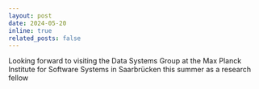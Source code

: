 ```yaml
---
layout: post
date: 2024-05-20
inline: true
related_posts: false
---
```


Looking forward to visiting the Data Systems Group at the Max Planck Institute for Software Systems in Saarbrücken this summer as a research fellow